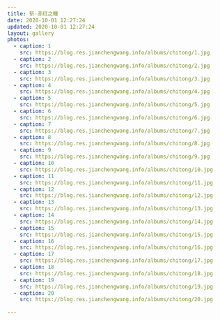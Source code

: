 ```yaml
---
title: 斩·赤红之瞳
date: 2020-10-01 12:27:24
updated: 2020-10-01 12:27:24
layout: gallery
photos:
  - caption: 1
    src: https://blog.res.jianchengwang.info/albums/chitong/1.jpg
  - caption: 2
    src: https://blog.res.jianchengwang.info/albums/chitong/2.jpg
  - caption: 3
    src: https://blog.res.jianchengwang.info/albums/chitong/3.jpg
  - caption: 4
    src: https://blog.res.jianchengwang.info/albums/chitong/4.jpg
  - caption: 5
    src: https://blog.res.jianchengwang.info/albums/chitong/5.jpg
  - caption: 6
    src: https://blog.res.jianchengwang.info/albums/chitong/6.jpg
  - caption: 7
    src: https://blog.res.jianchengwang.info/albums/chitong/7.jpg
  - caption: 8
    src: https://blog.res.jianchengwang.info/albums/chitong/8.jpg
  - caption: 9
    src: https://blog.res.jianchengwang.info/albums/chitong/9.jpg
  - caption: 10
    src: https://blog.res.jianchengwang.info/albums/chitong/10.jpg
  - caption: 11
    src: https://blog.res.jianchengwang.info/albums/chitong/11.jpg
  - caption: 12
    src: https://blog.res.jianchengwang.info/albums/chitong/12.jpg
  - caption: 13
    src: https://blog.res.jianchengwang.info/albums/chitong/13.jpg
  - caption: 14
    src: https://blog.res.jianchengwang.info/albums/chitong/14.jpg
  - caption: 15
    src: https://blog.res.jianchengwang.info/albums/chitong/15.jpg
  - caption: 16
    src: https://blog.res.jianchengwang.info/albums/chitong/16.jpg
  - caption: 17
    src: https://blog.res.jianchengwang.info/albums/chitong/17.jpg
  - caption: 18
    src: https://blog.res.jianchengwang.info/albums/chitong/18.jpg
  - caption: 19
    src: https://blog.res.jianchengwang.info/albums/chitong/19.jpg
  - caption: 20
    src: https://blog.res.jianchengwang.info/albums/chitong/20.jpg
 
---
```

